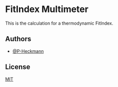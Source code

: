 # FitIndex Multimeter

This is the calculation for a thermodynamic FitIndex.


## Authors

- [@P-Heckmann](https://github.com/P-Heckmann)


## License

[MIT](https://choosealicense.com/licenses/mit/)

